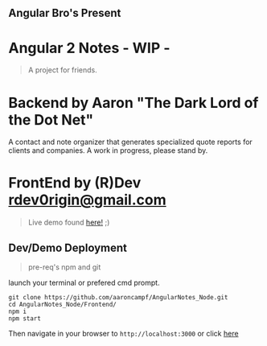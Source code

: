 ## Angular Bro's Present
# Angular 2 Notes - WIP -
> A project for friends. 

# Backend by Aaron "The Dark Lord of the Dot Net"

A contact and note organizer that generates specialized quote reports for clients and companies. A work in progress, please stand by. 

# FrontEnd by (R)Dev [rdev0rigin@gmail.com](mailto:rdev0rigin@gmail.com)
>Live demo found [here!](http://52.55.177.110) ;)
## Dev/Demo Deployment
>pre-req's npm and git

launch your terminal or prefered cmd prompt.

```shell
git clone https://github.com/aaroncampf/AngularNotes_Node.git
cd AngularNotes_Node/Frontend/
npm i
npm start
```

Then navigate in your browser to `http://localhost:3000` or click [here](http://localhost:3000)


